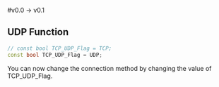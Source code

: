 #v0.0 -> v0.1
## UDP Function
```cpp
// const bool TCP_UDP_Flag = TCP;
const bool TCP_UDP_Flag = UDP;
```
You can now change the connection method by changing the value of TCP_UDP_Flag.
